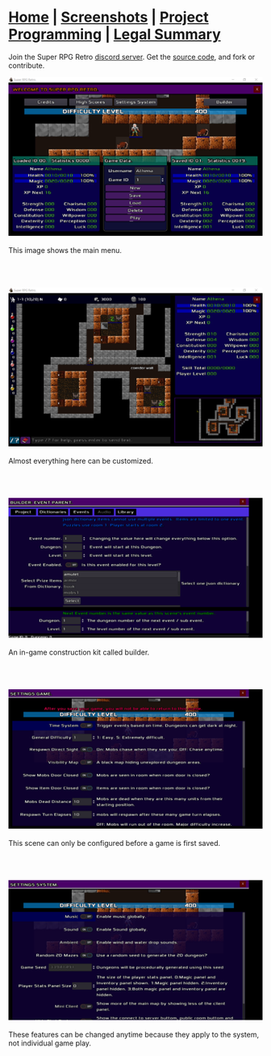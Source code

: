 # [Home](README.MD) | [Screenshots](screenshots.md) | [Project Programming](project-programming.md) | [Legal Summary](legal-summary.md)

Join the Super RPG Retro [discord server](https://discord.gg/b8damxvwX8). Get the [source code](https://github.com/Super-RPG-Retro/Super-RPG-Retro), and fork or contribute.

![This image shows the main menu.](./images/main_menu_scene.png)
<br/><br/>
This image shows the main menu.
<br/><br/><br/><br/>

![Almost everything here can be customized.](./images/game_world_large_map.png)
<br/><br/>
Almost everything here can be customized.
<br/><br/><br/><br/>

![An in-game construction kit called builder.](./images/builder_event_parent.png)
<br/><br/>
An in-game construction kit called builder.
<br/><br/><br/><br/>

![This scene can only be configured before a game is first saved.](./images/settings_game.png)
<br/><br/>
This scene can only be configured before a game is first saved.
<br/><br/><br/><br/>

![These features can be changed anytime because they apply to the system, not individual game play.](./images/settings_system.png)
<br/><br/>
These features can be changed anytime because they apply to the system, not individual game play.